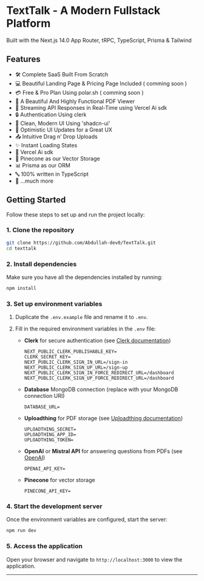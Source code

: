 # TextTalk - A Modern Fullstack Platform

Built with the Next.js 14.0 App Router, tRPC, TypeScript, Prisma & Tailwind



## Features

- 🛠️ Complete SaaS Built From Scratch
- 💻 Beautiful Landing Page & Pricing Page Included ( comming soon ) 
- 💳 Free & Pro Plan Using polar.sh ( comming soon )
- 📄 A Beautiful And Highly Functional PDF Viewer
- 🔄 Streaming API Responses in Real-Time using Vercel Ai sdk
- 🔒 Authentication Using clerk
- 🎨 Clean, Modern UI Using 'shadcn-ui'
- 🚀 Optimistic UI Updates for a Great UX
- 📤 Intuitive Drag n’ Drop Uploads
- ✨ Instant Loading States
- 🧠 Vercel Ai sdk
- 🌲 Pinecone as our Vector Storage
- 📊 Prisma as our ORM
- 🔤 100% written in TypeScript
- 🎁 ...much more


## Getting Started

Follow these steps to set up and run the project locally:

### 1. Clone the repository

```bash
git clone https://github.com/Abdullah-dev0/TextTalk.git
cd texttalk
```

### 2. Install dependencies

Make sure you have all the dependencies installed by running:

```bash
npm install
```

### 3. Set up environment variables

1. Duplicate the `.env.example` file and rename it to `.env`.

2. Fill in the required environment variables in the `.env` file:

   - **Clerk** for secure authentication (see [Clerk documentation](https://clerk.dev))
     ```plaintext
     NEXT_PUBLIC_CLERK_PUBLISHABLE_KEY=
     CLERK_SECRET_KEY=
     NEXT_PUBLIC_CLERK_SIGN_IN_URL=/sign-in
     NEXT_PUBLIC_CLERK_SIGN_UP_URL=/sign-up
     NEXT_PUBLIC_CLERK_SIGN_IN_FORCE_REDIRECT_URL=/dashboard
     NEXT_PUBLIC_CLERK_SIGN_UP_FORCE_REDIRECT_URL=/dashboard
     ```

   - **Database** MongoDB connection (replace <your-mongodb-uri> with your MongoDB connection URI)
     ```plaintext
     DATABASE_URL=
     ```

   - **Uploadthing** for PDF storage (see [Uploadthing documentation](https://uploadthing.com/dashboard))
     ```plaintext
     UPLOADTHING_SECRET=
     UPLOADTHING_APP_ID=
     UPLOADTHING_TOKEN=
     ```

   - **OpenAI** or **Mistral API** for answering questions from PDFs (see [OpenAI](https://platform.openai.com/))
     ```plaintext
     OPENAI_API_KEY=
     ```

   - **Pinecone** for vector storage
     ```plaintext
     PINECONE_API_KEY=
     ```

### 4. Start the development server

Once the environment variables are configured, start the server:

```bash
npm run dev
```

### 5. Access the application

Open your browser and navigate to `http://localhost:3000` to view the application.

---



